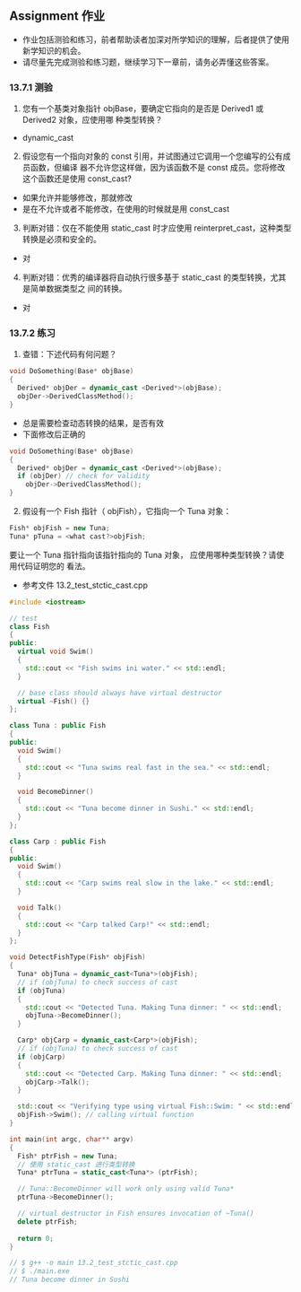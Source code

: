 ## Assignment 作业
- 作业包括测验和练习，前者帮助读者加深对所学知识的理解，后者提供了使用新学知识的机会。
- 请尽量先完成测验和练习题，继续学习下一章前，请务必弄懂这些答案。

### 13.7.1 测验
1. 您有一个基类对象指针 objBase，要确定它指向的是否是 Derived1 或 Derived2 对象，应使用哪
种类型转换？
- dynamic_cast

2. 假设您有一个指向对象的 const 引用，并试图通过它调用一个您编写的公有成员函数，但编译
器不允许您这样做，因为该函数不是 const 成员。您将修改这个函数还是使用 const_cast?
- 如果允许并能够修改，那就修改
- 是在不允许或者不能修改，在使用的时候就是用 const_cast

3. 判断对错：仅在不能使用 static_cast 时才应使用 reinterpret_cast，这种类型转换是必须和安全的。
- 对

4. 判断对错：优秀的编译器将自动执行很多基于 static_cast 的类型转换，尤其是简单数据类型之
间的转换。
- 对

### 13.7.2 练习
1. 查错：下述代码有何问题？
```C++
void DoSomething(Base* objBase)
{
  Derived* objDer = dynamic_cast <Derived*>(objBase);
  objDer->DerivedClassMethod();
}
```
- 总是需要检查动态转换的结果，是否有效
- 下面修改后正确的

```C++
void DoSomething(Base* objBase)
{
  Derived* objDer = dynamic_cast <Derived*>(objBase);
  if (objDer) // check for validity
    objDer->DerivedClassMethod();
}
```

2. 假设有一个 Fish 指针（ objFish），它指向一个 Tuna 对象：
```C++
Fish* objFish = new Tuna;
Tuna* pTuna = <what cast?>objFish;
```
要让一个 Tuna 指针指向该指针指向的 Tuna 对象， 应使用哪种类型转换？请使用代码证明您的
看法。

- 参考文件 13.2_test_stctic_cast.cpp
```C++
#include <iostream>

// test
class Fish
{
public:
  virtual void Swim()
  {
    std::cout << "Fish swims ini water." << std::endl;
  }

  // base class should always have virtual destructor
  virtual ~Fish() {}
};

class Tuna : public Fish
{
public:
  void Swim()
  {
    std::cout << "Tuna swims real fast in the sea." << std::endl;
  }

  void BecomeDinner()
  {
    std::cout << "Tuna become dinner in Sushi." << std::endl;
  }
};

class Carp : public Fish
{
public:
  void Swim()
  {
    std::cout << "Carp swims real slow in the lake." << std::endl;
  }

  void Talk()
  {
    std::cout << "Carp talked Carp!" << std::endl;
  }
};

void DetectFishType(Fish* objFish)
{
  Tuna* objTuna = dynamic_cast<Tuna*>(objFish);
  // if (objTuna) to check success of cast
  if (objTuna)
  {
    std::cout << "Detected Tuna. Making Tuna dinner: " << std::endl;
    objTuna->BecomeDinner();
  }

  Carp* objCarp = dynamic_cast<Carp*>(objFish);
  // if (objTuna) to check success of cast
  if (objCarp)
  {
    std::cout << "Detected Carp. Making Tuna dinner: " << std::endl;
    objCarp->Talk();
  }

  std::cout << "Verifying type using virtual Fish::Swim: " << std::endl;
  objFish->Swim(); // calling virtual function
}

int main(int argc, char** argv)
{
  Fish* ptrFish = new Tuna;
  // 使用 static_cast 进行类型转换
  Tuna* ptrTuna = static_cast<Tuna*> (ptrFish);

  // Tuna::BecomeDinner will work only using valid Tuna*
  ptrTuna->BecomeDinner();

  // virtual destructor in Fish ensures invocation of ~Tuna()
  delete ptrFish;
  
  return 0;
}

// $ g++ -o main 13.2_test_stctic_cast.cpp 
// $ ./main.exe 
// Tuna become dinner in Sushi
```